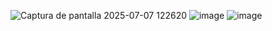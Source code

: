 
![Captura de pantalla 2025-07-07 122620](https://github.com/user-attachments/assets/480c2de1-2d81-428b-8317-13ab356a70b8)
![image](https://github.com/user-attachments/assets/0ec6e248-7845-4b6c-8ee0-430d101c1a59)
![image](https://github.com/user-attachments/assets/b55f102e-9e6e-42fe-aa73-fe170ce96448)
